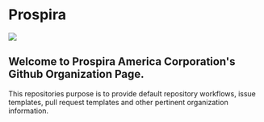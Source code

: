 # Prospira

![](https://www.prospira.us/img/header_logo.cae44597.png)

## Welcome to Prospira America Corporation's Github Organization Page.

This repositories purpose is to provide default repository workflows, issue templates, pull request templates and other pertinent organization information.
